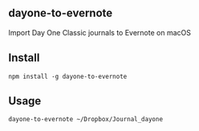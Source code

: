 
## dayone-to-evernote
Import Day One Classic journals to Evernote on macOS

## Install
```
npm install -g dayone-to-evernote
```
## Usage
```
dayone-to-evernote ~/Dropbox/Journal_dayone
```


